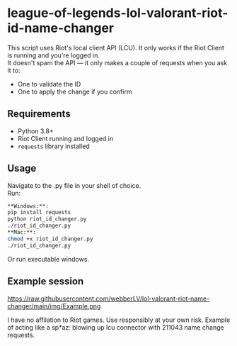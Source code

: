  # league-of-legends-lol-valorant-riot-id-name-changer


This script uses Riot's local client API (LCU). It only works if the Riot Client is running and you're logged in.  
It doesn't spam the API — it only makes a couple of requests when you ask it to:
- One to validate the ID
- One to apply the change if you confirm

## Requirements
- Python 3.8+
- Riot Client running and logged in
- `requests` library installed

## Usage
Navigate to the  .py file in your shell of choice.  
Run:
```bash
**Windows:**:
pip install requests
python riot_id_changer.py
./riot_id_changer.py
**Mac:**:
chmod +x riot_id_changer.py
./riot_id_changer.py

```
Or run executable windows.
 
## Example session
https://raw.githubusercontent.com/webberLV/lol-valorant-riot-name-changer/main/img/Example.png

I have no affilation to Riot games. Use responsibly at your own risk. Example of acting like a sp*az: blowing up lcu connector with 211043 name change  requests. 


 
